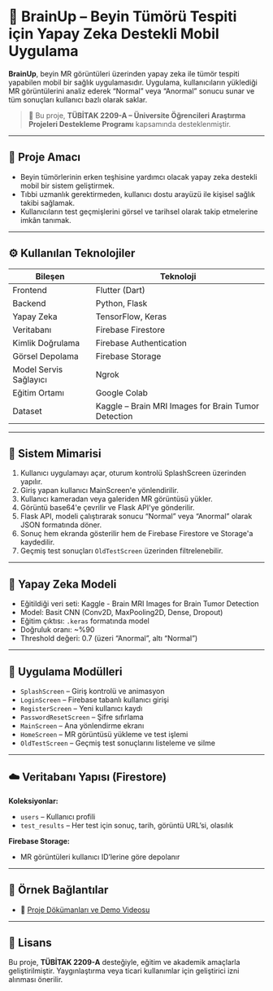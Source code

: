 # 🧠 BrainUp – Beyin Tümörü Tespiti için Yapay Zeka Destekli Mobil Uygulama

**BrainUp**, beyin MR görüntüleri üzerinden yapay zeka ile tümör tespiti yapabilen mobil bir sağlık uygulamasıdır. Uygulama, kullanıcıların yüklediği MR görüntülerini analiz ederek “Normal” veya “Anormal” sonucu sunar ve tüm sonuçları kullanıcı bazlı olarak saklar.

> 📌 Bu proje, **TÜBİTAK 2209-A – Üniversite Öğrencileri Araştırma Projeleri Destekleme Programı** kapsamında desteklenmiştir.

---

## 🎯 Proje Amacı

- Beyin tümörlerinin erken teşhisine yardımcı olacak yapay zeka destekli mobil bir sistem geliştirmek.
- Tıbbi uzmanlık gerektirmeden, kullanıcı dostu arayüzü ile kişisel sağlık takibi sağlamak.
- Kullanıcıların test geçmişlerini görsel ve tarihsel olarak takip etmelerine imkân tanımak.

---

## ⚙️ Kullanılan Teknolojiler

| Bileşen | Teknoloji |
|--------|-----------|
| Frontend | Flutter (Dart) |
| Backend | Python, Flask |
| Yapay Zeka | TensorFlow, Keras |
| Veritabanı | Firebase Firestore |
| Kimlik Doğrulama | Firebase Authentication |
| Görsel Depolama | Firebase Storage |
| Model Servis Sağlayıcı | Ngrok |
| Eğitim Ortamı | Google Colab |
| Dataset | Kaggle – Brain MRI Images for Brain Tumor Detection |

---

## 🧩 Sistem Mimarisi

1. Kullanıcı uygulamayı açar, oturum kontrolü SplashScreen üzerinden yapılır.
2. Giriş yapan kullanıcı MainScreen'e yönlendirilir.
3. Kullanıcı kameradan veya galeriden MR görüntüsü yükler.
4. Görüntü base64'e çevrilir ve Flask API'ye gönderilir.
5. Flask API, modeli çalıştırarak sonucu “Normal” veya “Anormal” olarak JSON formatında döner.
6. Sonuç hem ekranda gösterilir hem de Firebase Firestore ve Storage'a kaydedilir.
7. Geçmiş test sonuçları `OldTestScreen` üzerinden filtrelenebilir.

---

## 🧠 Yapay Zeka Modeli

- Eğitildiği veri seti: Kaggle - Brain MRI Images for Brain Tumor Detection
- Model: Basit CNN (Conv2D, MaxPooling2D, Dense, Dropout)
- Eğitim çıktısı: `.keras` formatında model
- Doğruluk oranı: ~%90
- Threshold değeri: 0.7 (üzeri “Anormal”, altı “Normal”)

---

## 📱 Uygulama Modülleri

- `SplashScreen` – Giriş kontrolü ve animasyon
- `LoginScreen` – Firebase tabanlı kullanıcı girişi
- `RegisterScreen` – Yeni kullanıcı kaydı
- `PasswordResetScreen` – Şifre sıfırlama
- `MainScreen` – Ana yönlendirme ekranı
- `HomeScreen` – MR görüntüsü yükleme ve test işlemi
- `OldTestScreen` – Geçmiş test sonuçlarını listeleme ve silme

---

## ☁️ Veritabanı Yapısı (Firestore)

**Koleksiyonlar:**
- `users` – Kullanıcı profili
- `test_results` – Her test için sonuç, tarih, görüntü URL’si, olasılık

**Firebase Storage:**
- MR görüntüleri kullanıcı ID’lerine göre depolanır

---

## 📎 Örnek Bağlantılar

- 📂 [Proje Dökümanları ve Demo Videosu](https://drive.google.com/drive/folders/1oSN0n5UM6GSjbka12ZUTIO3SSIkvOud3?usp=sharing)

---

## 📝 Lisans

Bu proje, **TÜBİTAK 2209-A** desteğiyle, eğitim ve akademik amaçlarla geliştirilmiştir. Yaygınlaştırma veya ticari kullanımlar için geliştirici izni alınması önerilir.
